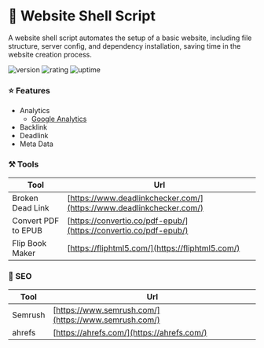 # 🎉 Website Shell Script

A website shell script automates the setup of a basic website, including file structure, server config, and dependency installation, saving time in the website creation process.

![version](https://img.shields.io/badge/version-1.0-blue)
![rating](https://img.shields.io/badge/rating-★★★★★-yellow)
![uptime](https://img.shields.io/badge/uptime-100%25-brightgreen)

### ⭐ Features

- Analytics
  - [Google Analytics](https://analytics.google.com/)
- Backlink
- Deadlink
- Meta Data

### ⚒️ Tools

| Tool | Url |
| --- | --- |
| Broken Dead Link | [https://www.deadlinkchecker.com/](https://www.deadlinkchecker.com/) |
| Convert PDF to EPUB | [https://convertio.co/pdf-epub/](https://convertio.co/pdf-epub/) |
| Flip Book Maker | [https://fliphtml5.com/](https://fliphtml5.com/) |

### 🔎 SEO

| Tool | Url |
| --- | --- |
| Semrush | [https://www.semrush.com/](https://www.semrush.com/) |
| ahrefs | [https://ahrefs.com/](https://ahrefs.com/) |